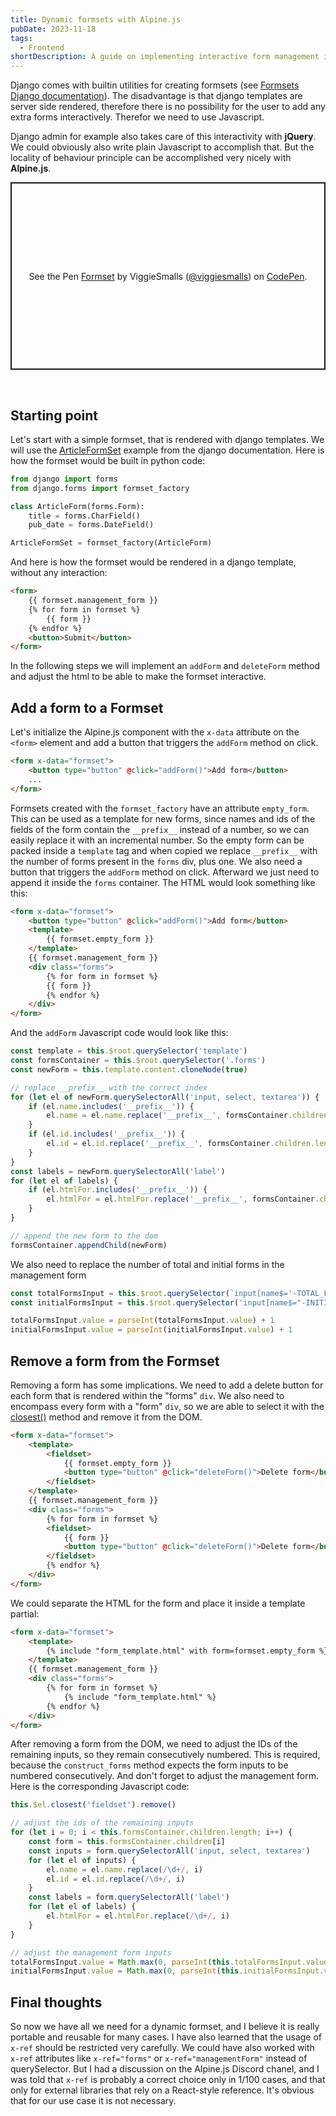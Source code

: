 ```yaml
---
title: Dynamic formsets with Alpine.js
pubDate: 2023-11-18
tags:
  - Frontend
shortDescription: A guide on implementing interactive form management in Django using Alpine.js, allowing users to dynamically add and remove forms while maintaining proper formset functionality.
---
```



Django comes with builtin utilities for creating formsets (see [Formsets Django documentation](https://docs.djangoproject.com/en/4.2/topics/forms/formsets/)).
The disadvantage is that django templates are server side rendered, therefore there is no possibility for the user to add any extra forms interactively.
Therefor we need to use Javascript.

Django admin for example also takes care of this interactivity with **jQuery**.
We could obviously also write plain Javascript to accomplish that.
But the locality of behaviour principle can be accomplished very nicely with **Alpine.js**.

<p class="codepen" data-height="300" data-default-tab="html,result" data-slug-hash="yLZrwea" data-user="viggiesmalls" style="height: 300px; box-sizing: border-box; display: flex; align-items: center; justify-content: center; border: 2px solid; margin: 1em 0; padding: 1em;">
  <span>See the Pen <a href="https://codepen.io/viggiesmalls/pen/yLZrwea">
  Formset</a> by ViggieSmalls (<a href="https://codepen.io/viggiesmalls">@viggiesmalls</a>)
  on <a href="https://codepen.io">CodePen</a>.</span>
</p>
<script async src="https://cpwebassets.codepen.io/assets/embed/ei.js"></script>

<br>

## Starting point

Let's start with a simple formset, that is rendered with django templates.
We will use the [ArticleFormSet](https://docs.djangoproject.com/en/4.2/topics/forms/formsets/) example from the django documentation.
Here is how the formset would be built in python code:

```python
from django import forms
from django.forms import formset_factory

class ArticleForm(forms.Form):
    title = forms.CharField()
    pub_date = forms.DateField()

ArticleFormSet = formset_factory(ArticleForm)
```

And here is how the formset would be rendered in a django template, without any interaction:

```html
<form>
    {{ formset.management_form }}
    {% for form in formset %}
        {{ form }}
    {% endfor %}
    <button>Submit</button>
</form>
```

In the following steps we will implement an `addForm` and `deleteForm` method and adjust the html to be able to make the formset interactive.

## Add a form to a Formset

Let's initialize the Alpine.js component with the `x-data` attribute on the `<form>` element and add a button that triggers the `addForm` method on click.

```html
<form x-data="formset">
    <button type="button" @click="addForm()">Add form</button>
    ...
</form>
```

Formsets created with the `formset_factory` have an attribute `empty_form`.
This can be used as a template for new forms, since names and ids of the fields of the form contain the `__prefix__` instead of a number, so we can easily replace it with an incremental number.
So the empty form can be packed inside a `template` tag and when copied we replace `__prefix__` with the number of forms present in the `forms` div, plus one.
We also need a button that triggers the `addForm` method on click.
Afterward we just need to append it inside the `forms` container.
The HTML would look something like this:

```html
<form x-data="formset">
    <button type="button" @click="addForm()">Add form</button>
    <template>
        {{ formset.empty_form }}
    </template>
    {{ formset.management_form }}
    <div class="forms">
        {% for form in formset %}
        {{ form }}
        {% endfor %}
    </div>
</form>
```

And the `addForm` Javascript code would look like this:

```javascript
const template = this.$root.querySelector('template')
const formsContainer = this.$root.querySelector('.forms')
const newForm = this.template.content.cloneNode(true)

// replace __prefix__ with the correct index
for (let el of newForm.querySelectorAll('input, select, textarea')) {
    if (el.name.includes('__prefix__')) {
        el.name = el.name.replace('__prefix__', formsContainer.children.length)
    }
    if (el.id.includes('__prefix__')) {
        el.id = el.id.replace('__prefix__', formsContainer.children.length)
    }
}
const labels = newForm.querySelectorAll('label')
for (let el of labels) {
    if (el.htmlFor.includes('__prefix__')) {
        el.htmlFor = el.htmlFor.replace('__prefix__', formsContainer.children.length)
    }
}

// append the new form to the dom
formsContainer.appendChild(newForm)
```

We also need to replace the number of total and initial forms in the management form

```javascript
const totalFormsInput = this.$root.querySelector(`input[name$='-TOTAL_FORMS']`)
const initialFormsInput = this.$root.querySelector('input[name$="-INITIAL_FORMS"]')

totalFormsInput.value = parseInt(totalFormsInput.value) + 1
initialFormsInput.value = parseInt(initialFormsInput.value) + 1
```


## Remove a form from the Formset

Removing a form has some implications.
We need to add a delete button for each form that is rendered within the "forms" `div`.
We also need to encompass every form with a "form" `div`, so we are able to select it with the [closest()](https://developer.mozilla.org/en-US/docs/Web/API/Element/closest?retiredLocale=de) method and remove it from the DOM.

```html
<form x-data="formset">
    <template>
        <fieldset>
            {{ formset.empty_form }}
            <button type="button" @click="deleteForm()">Delete form</button>
        </fieldset>
    </template>
    {{ formset.management_form }}
    <div class="forms">
        {% for form in formset %}
        <fieldset>
            {{ form }}
            <button type="button" @click="deleteForm()">Delete form</button>
        </fieldset>
        {% endfor %}
    </div>
</form>
```

We could separate the HTML for the form and place it inside a template partial:

```html
<form x-data="formset">
    <template>
        {% include "form_template.html" with form=formset.empty_form %}
    </template>
    {{ formset.management_form }}
    <div class="forms">
        {% for form in formset %}
            {% include "form_template.html" %}
        {% endfor %}
    </div>
</form>
```

After removing a form from the DOM, we need to adjust the IDs of the remaining inputs, so they remain consecutively numbered.
This is required, because the `construct_forms` method expects the form inputs to be numbered consecutively.
And don't forget to adjust the management form.
Here is the corresponding Javascript code:

```javascript
this.$el.closest('fieldset').remove()

// adjust the ids of the remaining inputs
for (let i = 0; i < this.formsContainer.children.length; i++) {
    const form = this.formsContainer.children[i]
    const inputs = form.querySelectorAll('input, select, textarea')
    for (let el of inputs) {
        el.name = el.name.replace(/\d+/, i)
        el.id = el.id.replace(/\d+/, i)
    }
    const labels = form.querySelectorAll('label')
    for (let el of labels) {
        el.htmlFor = el.htmlFor.replace(/\d+/, i)
    }
}

// adjust the management form inputs
totalFormsInput.value = Math.max(0, parseInt(this.totalFormsInput.value) - 1)
initialFormsInput.value = Math.max(0, parseInt(this.initialFormsInput.value) - 1)
```

## Final thoughts

So now we have all we need for a dynamic formset, and I believe it is really portable and reusable for many cases.
I have also learned that the usage of `x-ref` should be restricted very carefully.
We could have also worked with `x-ref` attributes like `x-ref="forms"` or `x-ref="managementForm"` instead of querySelector.
But I had a discussion on the Alpine.js Discord chanel, and I was told that `x-ref` is probably a correct choice only in 1/100 cases, and that only for external libraries that rely on a React-style reference.
It's obvious that for our use case it is not necessary.
